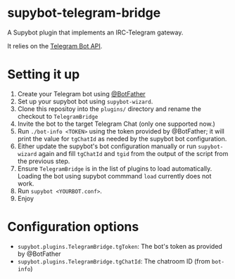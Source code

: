 supybot-telegram-bridge
=======================

A Supybot plugin that implements an IRC-Telegram gateway. 

It relies on the [Telegram Bot API](https://core.telegram.org/bots/api).

# Setting it up

1. Create your Telegram bot using [@BotFather](https://core.telegram.org/bots#botfather)
2. Set up your supybot bot using `supybot-wizard`.
3. Clone this repositoy into the `plugins/` directory and rename the
   checkout to `TelegramBridge`
4. Invite the bot to the target Telegram Chat (only one supported now.)
5. Run `./bot-info <TOKEN>` using the token provided by @BotFather; it will
   print the value for `tgChatId` as needed by the supybot bot configuration.
6. Either update the supybot's bot configuration manually or run
   `supybot-wizard` again and fill `tgChatId` and `tgid` from the output of
   the script from the previous step.
7. Ensure `TelegramBridge` is in the list of plugins to load automatically.
   Loading the bot using supybot commmand `load` currently does not work.
8. Run `supybot <YOURBOT.conf>`.
9. Enjoy

# Configuration options

* `supybot.plugins.TelegramBridge.tgToken`: The bot's token as provided by
@BotFather
* `supybot.plugins.TelegramBridge.tgChatId`: The chatroom ID (from `bot-info`)
